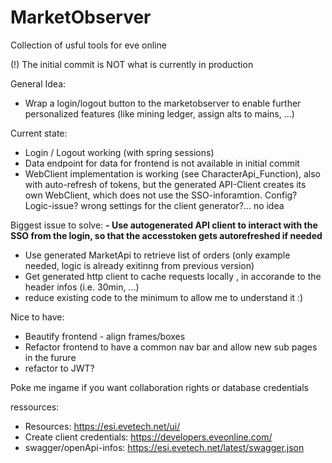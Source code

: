 # MarketObserver
Collection of usful tools for eve online

(!) The initial commit is NOT what is currently in production

General Idea:
- Wrap a login/logout button to the marketobserver to enable further personalized features (like mining ledger, assign alts to mains, ...)

Current state:
- Login / Logout working (with spring sessions)
- Data endpoint for data for frontend is not available in initial commit
- WebClient implementation is working (see CharacterApi_Function), also with auto-refresh of tokens, but the generated API-Client creates its own WebClient, which does not use the SSO-inforamtion. Config? Logic-issue? wrong settings for the client generator?... no idea

Biggest issue to solve:
**- Use autogenerated API client to interact with the SSO from the login, so that the accesstoken gets autorefreshed if needed**
- Use generated MarketApi to retrieve list of orders (only example needed, logic is already exitinng from previous version)
- Get generated http client to cache requests locally , in accorande to the header infos (i.e. 30min, ...)
- reduce existing code to the minimum to allow me to understand it :)

Nice to have:
- Beautify frontend - align frames/boxes
- Refactor frontend to have a common nav bar and allow new sub pages in the furure
- refactor to JWT?


Poke me ingame if you want collaboration rights or database credentials


ressources: 
- Resources: https://esi.evetech.net/ui/
- Create client credentials: https://developers.eveonline.com/
- swagger/openApi-infos: https://esi.evetech.net/latest/swagger.json
